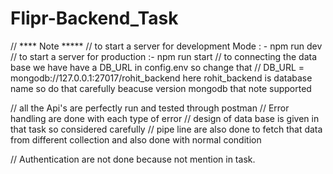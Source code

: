 # Flipr-Backend_Task


//  **** Note *****
//  to start a server for  development Mode : - npm run dev
//  to start a server for production         :- npm run start
//  to connecting the data base we have have a DB_URL in config.env so change that 
// DB_URL = mongodb://127.0.0.1:27017/rohit_backend  here  rohit_backend is database name so do that carefully beacuse version mongodb that note supported 

// all the Api's are perfectly run and tested through postman 
// Error handling are done with each type of error 
// design of data base is given in that task so considered carefully
// pipe line are also done to fetch that data from different collection and also done with normal condition 

// Authentication are not done because not mention in task.
